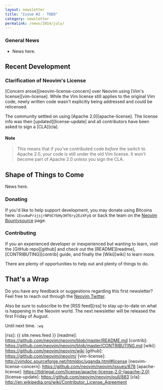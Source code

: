 ```yaml
---
layout: newsletter
title: "Issue #2 - TODO"
category: newsletter
permalink: /news/2014/july/
---
```


### General News

- News here.

## Recent Development

### Clarification of Neovim's License

[Concern arose][neovim-license-concern] over Neovim using [Vim's
license][vim-license]. While the Vim license still applies to the original Vim
code, newly written code wasn't explicitly being addressed and could be
relicensed.

The community settled on using [Apache 2.0][apache-license]. The license info
was then [updated][license-update] and all contributors have been asked to sign
a [CLA][cla].

#### Note

> This means that if you've contributed code *before* the switch to Apache 2.0,
> your code is still under the old Vim license. It won't become part of Apache 2.0
> *unless* you sign the CLA.

## Shape of Things to Come

News here.

### Donating

If you'd like to help support development, you may donate using Bitcoins here:
`1Evu6wPrzjsjrNPdCYbHy3HT6ry2EzXFyQ` or back the team on the [Neovim
Bountysource][bountysource] page.

### Contributing

If you an experienced developer or inexperienced but wanting to learn, visit the
[GitHub repo][github] and check out the [README][readme],
[CONTRIBUTING][contrib] guide, and finally the [Wiki][wiki] to learn more.

There are plenty of opportunities to help out and plenty of things to do.

## That's a Wrap

Do you have any feedback or suggestions regarding this first newsletter? Feel
free to reach out through the [Neovim Twitter][twitter].

Also be sure to subscribe to the [RSS feed][rss] to stay up-to-date on what is
happening in the Neovim world. The next newsletter will be released the first
Friday of August.

Until next time. `:wq`

[twitter]: https://twitter.com/Neovim
[bountysource]: https://www.bountysource.com/teams/neovim
[rss]: {{ site.news.feed }}
[readme]: https://github.com/neovim/neovim/blob/master/README.md
[contrib]: https://github.com/neovim/neovim/blob/master/CONTRIBUTING.md
[wiki]: https://github.com/neovim/neovim/wiki
[github]: https://github.com/neovim/neovim/
[vim-license]: http://vimdoc.sourceforge.net/htmldoc/uganda.html#license
[neovim-license-concern]: https://github.com/neovim/neovim/issues/878
[apache-license]: https://tldrlegal.com/license/apache-license-2.0-(apache-2.0)
[license-update]: https://github.com/neovim/neovim/pull/883
[cla]: http://en.wikipedia.org/wiki/Contributor_License_Agreement
